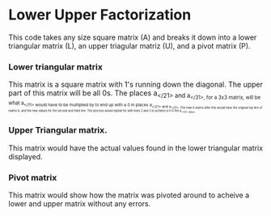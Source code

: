 # Lower Upper Factorization

This code takes any size square matrix (A) and breaks it down into a lower triangular matrix (L), an upper triagular matriz (U), and a pivot matrix (P).

### Lower triangular matrix
This matrix is a square matrix with 1's running down the diagonal. The upper part of this matrix will be all 0s. The places a<sub></21> and a<sub></31>, for a 3x3 matrix, will be what a<sub></11> would have to be multiplied by to end up with a 0 in places a<sub></21> and a<sub></31>.
 The new A matrix after this would have the original top line of matrix A, and the new values for the second and third line. The process would repeat for with lines 2 and 3 to acheive a 0 in the a<sub></32> place.

### Upper Triangular matrix. 
This matrix would have the actual values found in the lower triangular matrix displayed.

### Pivot matrix
This matrix would show how the matrix was pivoted around to acheive a lower and upper matrix without any errors. 
